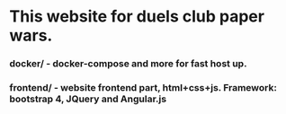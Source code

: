 # This website for duels club paper wars.
### docker/ - docker-compose and more for fast host up.
### frontend/ - website frontend part, html+css+js. Framework: bootstrap 4, JQuery and Angular.js
